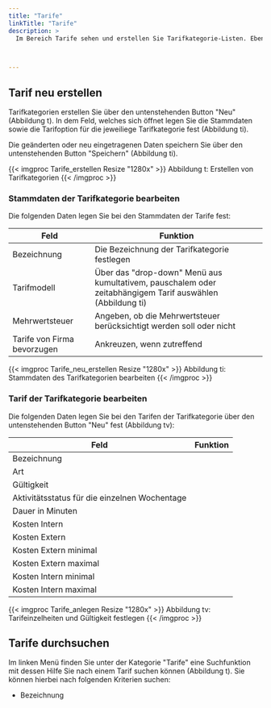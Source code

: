 ```yaml
---
title: "Tarife"
linkTitle: "Tarife"
description: >
  Im Bereich Tarife sehen und erstellen Sie Tarifkategorie-Listen. Ebenfalls können Sie neue Tarife erstellen und bearbeiten.   
 


---
```

## Tarif neu erstellen
Tarifkategorien erstellen Sie über den untenstehenden Button "Neu" (Abbildung t). In dem Feld, welches sich öffnet legen Sie die Stammdaten sowie die Tarifoption für die jeweiliege Tarifkategorie fest (Abbildung ti).

Die geänderten oder neu eingetragenen Daten speichern Sie über den untenstehenden Button "Speichern" (Abbildung ti).


{{< imgproc Tarife_erstellen Resize "1280x" >}}
Abbildung t: Erstellen von Tarifkategorien
{{< /imgproc >}}


### Stammdaten der Tarifkategorie bearbeiten
Die folgenden Daten legen Sie bei den Stammdaten der Tarife fest:

| Feld         | Funktion         | 
| ------------- |-------------  | 
| Bezeichnung        | Die Bezeichnung der Tarifkategorie festlegen | 
| Tarifmodell   | Über das "drop-down" Menü aus kumultativem, pauschalem oder zeitabhängigem Tarif auswählen (Abbildung ti)    |  
| Mehrwertsteuer  | Angeben, ob die Mehrwertsteuer berücksichtigt werden soll oder nicht    |  
| Tarife von Firma bevorzugen  |  Ankreuzen, wenn zutreffend   |  

{{< imgproc Tarife_neu_erstellen Resize "1280x" >}}
Abbildung ti: Stammdaten des Tarifkategorien bearbeiten
{{< /imgproc >}}

### Tarif der Tarifkategorie bearbeiten
Die folgenden Daten legen Sie bei den Tarifen der Tarifkategorie über den untenstehenden Button "Neu" fest (Abbildung tv):

| Feld         | Funktion         | 
| ------------- |-------------  | 
| Bezeichnung        |  | 
| Art   |     |  
| Gültigkeit  |     |  
| Aktivitätsstatus für die einzelnen Wochentage  |     |  
| Dauer in Minuten  |     | 
| Kosten Intern  |     | 
| Kosten Extern  |     | 
| Kosten Extern minimal  |     | 
| Kosten Extern maximal  |     | 
| Kosten Intern minimal  |     | 
| Kosten Intern maximal  |     | 

{{< imgproc Tarife_anlegen Resize "1280x" >}}
Abbildung tv: Tarifeinzelheiten und Gültigkeit festlegen
{{< /imgproc >}}

## Tarife durchsuchen
Im linken Menü finden Sie unter der Kategorie "Tarife" eine Suchfunktion mit dessen Hilfe Sie nach einem Tarif suchen können (Abbildung t). Sie können hierbei nach folgenden Kriterien suchen: 
* Bezeichnung

